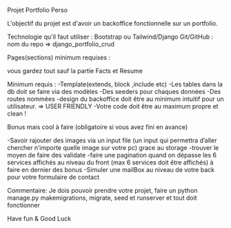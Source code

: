 Projet Portfolio Perso

L'objectif du projet est d'avoir un backoffice fonctionnelle sur un portfolio.

Technologie qu'il faut utiliser :
Bootstrap ou Tailwind/Django
Git/GitHub : nom du repo => django_portfolio_crud

Pages(sections) minimum requises :

vous gardez tout sauf la partie Facts et Resume

Minimum requis :
-Template(extends, block ,include etc)
-Les tables dans la db doit se faire via des modèles
-Des seeders pour chaques données
-Des routes nommées
-design du backoffice doit être au minimum intuitif pour un utilisateur. => USER FRIENDLY
-Votre code doit être au maximum propre et clean !

Bonus mais cool à faire (obligatoire si vous avez fini en avance)

-Savoir rajouter des images via un input file (un input qui permettra d’aller chercher n’importe quelle image sur votre pc) grace au storage
-trouver le moyen de faire des validate
-faire une pagination quand on dépasse les 6 services affichés au niveau du front (max 6 services doit être affichés)
à faire en dernier des bonus
-Simuler une mailBox au niveau de votre back pour votre formulaire de contact

Commentaire: Je dois pouvoir prendre votre projet, faire un python manage.py makemigrations, migrate, seed et runserver et tout doit fonctionner

Have fun & Good Luck
